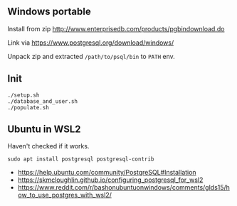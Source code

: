 ## Windows portable

Install from zip http://www.enterprisedb.com/products/pgbindownload.do

Link via https://www.postgresql.org/download/windows/

Unpack zip and extracted `/path/to/psql/bin` to `PATH` env.

## Init

```shell
./setup.sh
./database_and_user.sh
./populate.sh
```

## Ubuntu in WSL2

Haven't checked if it works.

`sudo apt install postgresql postgresql-contrib`

- https://help.ubuntu.com/community/PostgreSQL#Installation
- https://skmcloughlin.github.io/configuring_postgresql_for_wsl2
- https://www.reddit.com/r/bashonubuntuonwindows/comments/glds15/how_to_use_postgres_with_wsl2/
